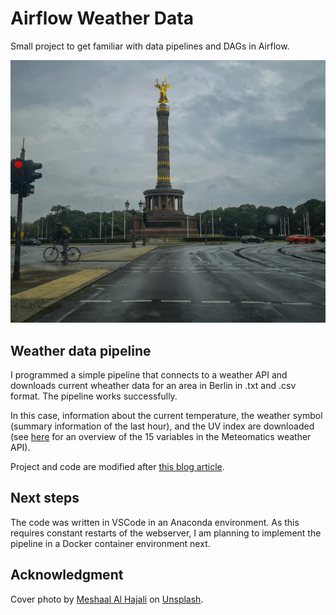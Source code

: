 # Airflow Weather Data
Small project to get familiar with data pipelines and DAGs in Airflow. 

![Cover photo](berlin_weather_photo.jpg)
 
## Weather data pipeline
I programmed a simple pipeline that connects to a weather API and downloads current wheather data for an area in Berlin in .txt and .csv format. The pipeline works successfully.  
  
In this case, information about the current temperature, the weather symbol (summary information of the last hour), and the UV index are downloaded (see [here](https://www.meteomatics.com/en/api/available-parameters/#api-basic) for an overview of the 15 variables in the Meteomatics weather API). 
  
Project and code are modified after [this blog article](https://medium.com/@thallyscostalat/easy-data-pipeline-automation-with-apache-airflow-and-python-83a13e8f67e9).

## Next steps
The code was written in VSCode in an Anaconda environment. As this requires constant restarts of the webserver, I am planning to implement the pipeline in a Docker container environment next.

## Acknowledgment
Cover photo by <a href="https://unsplash.com/@meshaal_hajali?utm_content=creditCopyText&utm_medium=referral&utm_source=unsplash">Meshaal Al Hajali</a> on <a href="https://unsplash.com/photos/a-tall-tower-with-a-gold-top-with-berlin-victory-column-in-the-background-Etufuqt627s?utm_content=creditCopyText&utm_medium=referral&utm_source=unsplash">Unsplash</a>.
